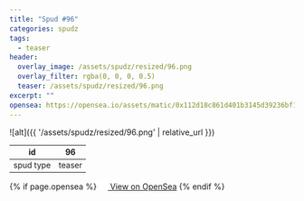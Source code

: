 ```yaml
---
title: "Spud #96"
categories: spudz
tags:
  - teaser
header:
  overlay_image: /assets/spudz/resized/96.png
  overlay_filter: rgba(0, 0, 0, 0.5)
  teaser: /assets/spudz/resized/96.png
excerpt: ""
opensea: https://opensea.io/assets/matic/0x112d18c861d401b3145d39236bf149f01e18beed/96
---
```

![alt]({{ '/assets/spudz/resized/96.png' | relative_url }})

| id | 96 |
|-|-|
| spud type | teaser |

{% if page.opensea %}
<a href="{{page.opensea}}" class="btn btn--info" onclick="window.open(this.href, '_blank'); return false;"><img src="/assets/images/opensea.svg" width="16px"><span>  View on OpenSea</span></a>
{% endif %}
